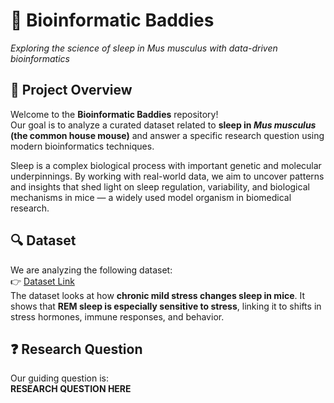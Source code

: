 # 🧬 Bioinformatic Baddies  
*Exploring the science of sleep in *Mus musculus* with data-driven bioinformatics*  

## 📌 Project Overview  
Welcome to the **Bioinformatic Baddies** repository!  
Our goal is to analyze a curated dataset related to **sleep in *Mus musculus* (the common house mouse)** and answer a specific research question using modern bioinformatics techniques.  

Sleep is a complex biological process with important genetic and molecular underpinnings. By working with real-world data, we aim to uncover patterns and insights that shed light on sleep regulation, variability, and biological mechanisms in mice — a widely used model organism in biomedical research.  

## 🔍 Dataset  
We are analyzing the following dataset:  
👉 [Dataset Link](https://www.refine.bio/experiments/SRP181622/rem-sleeps-unique-associations-with-corticosterone-regulation-apoptotic-pathways-and-behavior-in-chronic-stress-in-mice?ref=search)  
The dataset looks at how **chronic mild stress changes sleep in mice**. It shows that **REM sleep is especially sensitive to stress**, linking it to shifts in stress hormones, immune responses, and behavior.

## ❓ Research Question  
Our guiding question is:  
**RESEARCH QUESTION HERE**  
